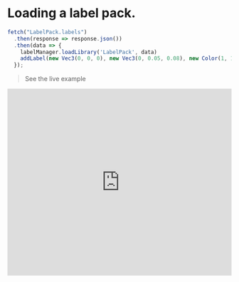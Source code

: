 # Loading a label pack.


```javascript
fetch("LabelPack.labels")
  .then(response => response.json())
  .then(data => {
    labelManager.loadLibrary('LabelPack', data)
    addLabel(new Vec3(0, 0, 0), new Vec3(0, 0.05, 0.08), new Color(1, 1, 0), "MyCustomLabel");
  });
```


> See the live example

<!-- Copy and Paste Me -->
<div class="glitch-embed-wrap" style="height: 420px; width: 100%;">
  <iframe
    src="https://glitch.com/embed/#!/embed/zea-multilingual-labels?path=src/main.js&previewSize=100"
    title="zea-multilingual-labels on Glitch"
    allow="geolocation; microphone; camera; midi; vr; encrypted-media"
    style="height: 100%; width: 100%; border: 0;">
  </iframe>
</div>
<br>